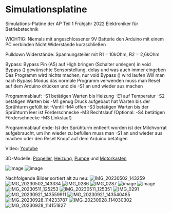 # Simulationsplatine
Simulations-Platine der AP Teil 1 Frühjahr 2022 Elektroniker für Betriebstechnik

WICHTIG:
Niemals mit angeschlossener 9V Batterie den Arduino mit einem PC verbinden
Nicht Widerstände kurzschließen

Pulldown Widerstände:
Spannungsteiler mit R1 = 10kOhm, R2 = 2,6kOhm

Bypass:
Bypass Pin (A5) auf High bringen (Schalter umlegen)
in void Bypass () gewünschte Sensorstellung, delay und was auch immer eingeben
Das Programm wird nichts machen, nur void Bypass () wird laufen
Will man nach Bypass Modus das normale Programm verwenden muss man Reset auf dem Arduino drücken
und die -S1 an und wieder aus machen

Programmablauf:
-S1 betätigen
Warten bis Heizung -E1 auf Temperatur
-S2 betätigen
Warten bis -M1 genug Druck aufgebaut hat
Warten bis der Sprühturm gefüllt ist -Ventil -M4 offen
-S3 betätigen
Warten bis der Sprühturm leer ist Förderschnecke -M3 Rechtslauf
(Optional: -S4 betätigen Förderschnecke -M3 Linkslauf)

Programmablauf ende:
Ist der Sprühturm entleert worden ist der Milchvorrat aufgebraucht, um ihn wieder zu befüllen 
muss man -S1 an und wieder aus machen oder den Reset Knopf auf dem Arduino betätigen

Video:
[Youtube](https://www.youtube.com/shorts/GwFtLFMLBFg)

3D-Modelle:
[Propeller](https://www.thingiverse.com/thing:5759720),
[Heizung](https://www.thingiverse.com/thing:5759743),
[Pumpe](https://www.thingiverse.com/thing:1045003) und
[Motorkasten](https://www.thingiverse.com/thing:6028704)

![image](https://github.com/jannikm00/Simulationsplatine/assets/72359748/ee48bddd-4f4d-479e-a79b-93b71e543304)
![image](https://github.com/jannikm00/Simulationsplatine/assets/72359748/48ea0c0c-f4d4-462e-9f71-ff79296fa3b2)

Nachfolgende Bilder sortiert alt zu neu:
![IMG_20230502_143259](https://user-images.githubusercontent.com/72359748/235667674-413427d6-76e5-45da-92e3-bc5e609134c4.jpg)
![IMG_20230502_143334](https://user-images.githubusercontent.com/72359748/235667682-f955ff6d-0cb8-44c8-9c63-67b8838b343b.jpg)
![IMG_0286](https://user-images.githubusercontent.com/72359748/236739008-77955bb5-66fb-41b1-887a-69eeff3da364.jpeg)
![IMG_0287](https://user-images.githubusercontent.com/72359748/236787044-71727af6-b92a-4585-8eb0-5de142fdc054.jpeg)
![image](https://user-images.githubusercontent.com/72359748/236829033-c9b3594d-17f7-47a6-9985-9c44b15eaa32.jpeg)
![image](https://user-images.githubusercontent.com/72359748/236829058-6bd225ee-e96b-4f57-a808-cc4fbe53402e.jpeg)
![IMG_20230511_125253](https://github.com/jannikm00/Simulationsplatine/assets/72359748/2afc9e6a-0887-4590-9ea8-de0c5748f7e8)
![IMG_20230511_125351](https://github.com/jannikm00/Simulationsplatine/assets/72359748/0cfbd4b1-da22-404a-9e61-6422eb57880f)
![IMG_0291](https://github.com/jannikm00/Simulationsplatine/assets/72359748/e35d2b30-ecdc-422d-a4f6-166d372e4e4f)
![IMG_20230921_143559911](https://github.com/jannikm00/Simulationsplatine/assets/72359748/461867c5-9adc-48e3-a3d8-57e750ccab11)
![IMG_20230921_143540485](https://github.com/jannikm00/Simulationsplatine/assets/72359748/cd63eca4-9788-4cf5-b987-6372ed7be05b)
![IMG_20230928_114233787](https://github.com/jannikm00/Simulationsplatine/assets/72359748/a5415738-9185-4cc5-ac45-4e8735803692)
![IMG_20230928_114030302](https://github.com/jannikm00/Simulationsplatine/assets/72359748/afa0ae1d-e45c-4629-95fd-fe59207334a3)
![IMG_20230928_114151827](https://github.com/jannikm00/Simulationsplatine/assets/72359748/bd15ba51-dcc7-4e60-9fa8-adf7a63bf1fa)



